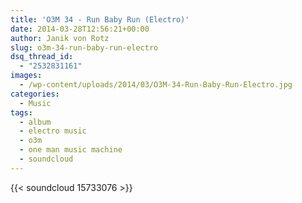 ```yaml
---
title: 'O3M 34 - Run Baby Run (Electro)'
date: 2014-03-28T12:56:21+00:00
author: Janik von Rotz
slug: o3m-34-run-baby-run-electro
dsq_thread_id:
  - "2532831161"
images:
  - /wp-content/uploads/2014/03/O3M-34-Run-Baby-Run-Electro.jpg
categories:
  - Music
tags:
  - album
  - electro music
  - o3m
  - one man music machine
  - soundcloud
---
```

{{< soundcloud 15733076 >}}